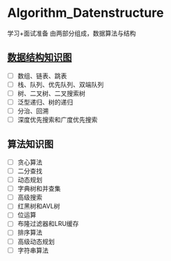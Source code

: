 # Algorithm_Datenstructure
学习+面试准备
由两部分组成，数据算法与结构
## [数据结构知识图](https://github.com/YanhuaZhang516/Algorithm_Datenstructure/blob/master/%E6%95%B0%E6%8D%AE%E7%BB%93%E6%9E%84.md)
- [ ] 数组、链表、跳表 
- [ ] 栈、队列、优先队列、双端队列 
- [ ] 树、二叉树、二叉搜索树 
- [ ] 泛型递归、树的递归
- [ ] 分治、回溯
- [ ] 深度优先搜索和广度优先搜索

## 算法知识图
- [ ] 贪心算法
- [ ] 二分查找
- [ ] 动态规划
- [ ] 字典树和并查集
- [ ] 高级搜索
- [ ] 红黑树和AVL树
- [ ] 位运算
- [ ] 布隆过滤器和LRU缓存
- [ ] 排序算法
- [ ] 高级动态规划
- [ ] 字符串算法
